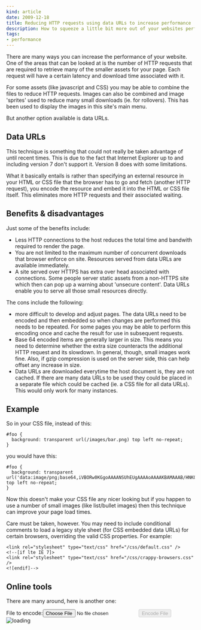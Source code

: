 ```yaml
---
kind: article
date: 2009-12-18
title: Reducing HTTP requests using data URLs to increase performance
description: How to squeeze a little bit more out of your websites performance
tags:
- performance
---
```


There are many ways you can increase the performance of your website. One of
the areas that can be looked at is the number of HTTP requests that are
required to retrieve many of the smaller assets for your page. Each request
will have a certain latency and download time associated with it. 

For some assets (like javascript and CSS) you may be able to combine the files
to reduce HTTP requests. Images can also be combined and image 'sprites' used
to reduce many small downloads (ie. for rollovers). This has been used to
display the images in this site's main menu.

But another option available is data URLs.

## Data URLs

This technique is something that could not really be taken advantage of until
recent times. This is due to the fact that Internet Explorer up to and
including version 7 don't support it. Version 8 does with some limitations.

What it basically entails is rather than specifying an external resource in
your HTML or CSS file that the browser has to go and fetch (another HTTP
request), you encode the resource and embed it into the HTML or CSS file
itself. This eliminates more HTTP requests and their associated waiting.

## Benefits & disadvantages

Just some of the benefits include:

- Less HTTP connections to the host reduces the total time and bandwith
  required to render the page.
- You are not limited to the maximum number of concurrent downloads that
  browser enforce on site. Resources served from data URLs are available
  immediately.
- A site served over HTTPS has extra over head associated with connections.
  Some people server static assets from a non-HTTPS site which then can pop up
  a warning about 'unsecure content'. Data URLs enable you to serve all those
  small resources directly.

The cons include the following:

- more difficult to develop and adjust pages. The data URLs need to be encoded
  and then embedded so when changes are performed this needs to be repeated.
  For some pages you may be able to perform this encoding once and cache the
  result for use in subsequent requests.
- Base 64 encoded items are generally larger in size. This means you need to
  determine whether the extra size counteracts the additional HTTP request and
  its slowdown. In general, though, small images work fine. Also, if gzip
  compression is used on the server side, this can help offset any increase in
  size.
- Data URLs are downloaded everytime the host document is, they are not cached.
  If there are many data URLs to be used they could be placed in a separate
  file which could be cached (ie. a CSS file for all data URLs). This would
  only work for many instances. 

## Example

So in your CSS file, instead of this:

    #foo {
      background: transparent url(/images/bar.png) top left no-repeat;
    }

you would have this:

    #foo {
      background: transparent url('data:image/png;base64,iVBORw0KGgoAAAANSUhEUgAAAAoAAAAKBAMAAAB/HNKOAAAAAXNSR0IArs4c6QAAAAlwSFlzAAALEwAACxMBAJqcGAAAAAd0SU1FB9kMEgYuCMdUaP4AAAAZdEVYd') top left no-repeat;
    }

Now this doesn't make your CSS file any nicer looking but if you happen to use
a number of small images (like list/bullet images) then this technique can
improve your page load times.

Care must be taken, however. You may need to include conditional comments to
load a legacy style sheet (for CSS embedded data URLs) for certain browsers,
overriding the valid CSS properties. For example:

    <link rel="stylesheet" type="text/css" href="/css/default.css" />
    <!--[if lte IE 7]>
    <link rel="stylesheet" type="text/css" href="/css/crappy-browsers.css" />
    <![endif]-->

## Online tools

There are many around, here is another one:

<form id="data-url" enctype="multipart/form-data" action="/data-urls/encode/" method="post">
File to encode:<input name="origfile" type="file" />
<input id="data-url-submit" type="submit" value="Encode File" disabled="disabled" />
<span id="data-url-loading"><img src="/images/loader.gif" alt="loading" /></span>
</form>
<div id="data-url-response"></div>
<script type="text/javascript">
$(document).ready(function(){
  $.getScript('/js/jquery.form.min.js', function(){
    $('#data-url-loading').hide();
    $('#data-url-submit').attr('disabled','');
    $('#data-url').ajaxForm({
      target: '#data-url-response',
      beforeSubmit: function(){
        $('#data-url-loading').show();
        },
      success: function(){
        $('#data-url-loading').hide();
        $('#data-url-response').show();
        }
      });
    });
  });
</script>

